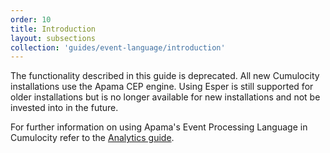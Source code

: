 ```yaml
---
order: 10
title: Introduction
layout: subsections
collection: 'guides/event-language/introduction'
---
```


The functionality described in this guide is deprecated. All new Cumulocity installations use the Apama CEP engine. Using Esper is still supported for older installations but is no longer available for new installations and not be invested into in the future. 

For further information on using Apama's Event Processing Language in Cumulocity refer to the [Analytics guide](/guides/apama/introduction).

